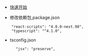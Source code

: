 

* [快速开始](docs/quick_start.md)


* 修改依赖包,package.json
```
    "react-scripts": "4.0.0-next.98",
    "typescript": "^4.1.0",

```

* tsconfig.json

```
      "jsx": "preserve",
```
